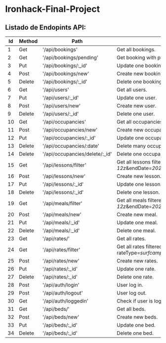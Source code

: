 # Ironhack-Final-Project

## Listado de Endopints API:

|Id|Method|Path|Description|
|---|---|---|---|
|1|Get|'/api/bookings'|Get all bookings.|
|2|Get|'/api/bookings/pending'|Get booking with pending approval.|
|3|Put|'/api/bookings/:_id'|Update one booking.|
|4|Post|'/api/bookings/new'|Create new booking.|
|5|Delete|'/api/bookings/:_id'|Delete one booking.|
|6|Get|'/api/users'|Get all users.|
|7|Put|'/api/users/:_id'|Update one user.|
|8|Post|'/api/users/new'|Create new user.|
|9|Delete|'/api/users/:_id'|Delete one user.|
|10|Get|'/api/occupancies'|Get all occupancies.|
|11|Post|'/api/occupancies/new'|Create new occupancy.|
|12|Put|'/api/occupancies/:_id'|Update one occupancy.|
|13|Delete|'/api/occupancies/:date'|Delete many occupancies.|
|14|Delete|'/api/occupancies/delete/:_id'|Delete one occupancies.|
|15|Get|'/api/lessons/filter'|Get all lessons filtered by query (?startDate=*2021-04-12z*&endDate=*2021-04-24z*).|
|16|Post|'/api/lessons/new'|Create new lesson.|
|17|Put|'/api/lessons/:_id'|Update one lesson.|
|18|Delete|'/api/lessons/:_id'|Delete one lesson.|
|19|Get|'/api/meals/filter'|Get all meals filtered by query (?startDate=*2021-04-12z*&endDate=*2021-04-24z*).|
|20|Post|'/api/meals/new'|Create new meal.|
|21|Put|'/api/meals/:_id'|Update one meal.|
|22|Delete|'/api/meals/:_id'|Delete one meal.|
|23|Get|'/api/rates/'|Get all rates.|
|24|Get|'/api/rates/filter'|Get all rates filtered by query (?rateType=*surfcampLongbeach*&number=*5*&season=*alta*).|
|25|Post|'/api/rates/new'|Create new rates.|
|26|Put|'/api/rates/:_id'|Update one rate.|
|27|Delete|'/api/rates/:_id'|Delete one rate.|
|28|Post|'/api/auth/login'|User log in.|
|29|Post|'/api/auth/logout'|User log out.|
|30|Get|'/api/auth/loggedin'|Check if user is logged in.|
|31|Get|'/api/beds/'|Get all beds.|
|32|Post|'/api/beds/new'|Create new beds.|
|33|Put|'/api/beds/:_id'|Update one bed.|
|34|Delete|'/api/beds/:_id'|Delete one bed.|
